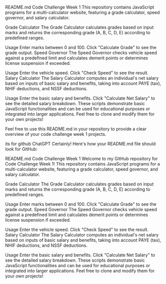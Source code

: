 README.md
Code Challenge Week 1
This repository contains JavaScript programs for a multi-calculator website, featuring a grade calculator, speed governor, and salary calculator.

Grade Calculator
The Grade Calculator calculates grades based on input marks and returns the corresponding grade (A, B, C, D, E) according to predefined ranges.

Usage
Enter marks between 0 and 100.
Click "Calculate Grade" to see the grade output.
Speed Governor
The Speed Governor checks vehicle speed against a predefined limit and calculates demerit points or determines license suspension if exceeded.

Usage
Enter the vehicle speed.
Click "Check Speed" to see the result.
Salary Calculator
The Salary Calculator computes an individual's net salary based on inputs of basic salary and benefits, taking into account PAYE (tax), NHIF deductions, and NSSF deductions.

Usage
Enter the basic salary and benefits.
Click "Calculate Net Salary" to see the detailed salary breakdown.
These scripts demonstrate basic JavaScript functionalities and can be used for educational purposes or integrated into larger applications. Feel free to clone and modify them for your own projects!

Feel free to use this README.md in your repository to provide a clear overview of your code challenge week 1 projects.

its for github
ChatGPT
Certainly! Here's how your README.md file should look for GitHub:

README.md
Code Challenge Week 1
Welcome to my GitHub repository for Code Challenge Week 1! This repository contains JavaScript programs for a multi-calculator website, featuring a grade calculator, speed governor, and salary calculator.

Grade Calculator
The Grade Calculator calculates grades based on input marks and returns the corresponding grade (A, B, C, D, E) according to predefined ranges.

Usage
Enter marks between 0 and 100.
Click "Calculate Grade" to see the grade output.
Speed Governor
The Speed Governor checks vehicle speed against a predefined limit and calculates demerit points or determines license suspension if exceeded.

Usage
Enter the vehicle speed.
Click "Check Speed" to see the result.
Salary Calculator
The Salary Calculator computes an individual's net salary based on inputs of basic salary and benefits, taking into account PAYE (tax), NHIF deductions, and NSSF deductions.

Usage
Enter the basic salary and benefits.
Click "Calculate Net Salary" to see the detailed salary breakdown.
These scripts demonstrate basic JavaScript functionalities and can be used for educational purposes or integrated into larger applications. Feel free to clone and modify them for your own projects!

